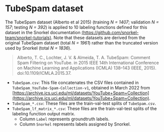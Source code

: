 # TubeSpam dataset

The TubeSpam dataset  (Alberto et al 2015) (training *N = 1407*; validation *N = 157*; testing *N = 392*) is applied to 10 labeling functions defined for this dataset in the Snorkel documentation [(https://github.com/snorkel-team/snorkel-tutorials)](https://github.com/snorkel-team/snorkel-tutorials). Note that these datasets are derived from the original TubeSpam dataset (total *N = 1961*) rather than the truncated version used by Snorkel (total *N = 1836*).

>Alberto, T. C., Lochter, J. V. & Almeida, T. A. TubeSpam: Comment Spam Filtering on YouTube. in 2015 IEEE 14th International Conference on Machine Learning and Applications (ICMLA) 138–143 (IEEE, 2015). doi:10.1109/ICMLA.2015.37.

- `TubeSpam.csv`: This file concatenates the CSV files contained in `TubeSpam_YouTube-Spam-Collection-v1`, obtained in March 2022 from [https://archive.ics.uci.edu/ml/datasets/YouTube+Spam+Collection](https://archive.ics.uci.edu/ml/datasets/YouTube+Spam+Collection).
- `TubeSpam_*.csv`: These files are the train-val-test splits of `TubeSpam.csv`.
- `TubeSpam_lf_matrix_*.csv`: These files are the train-val-test splits of the labeling function output matrix.
  - Column `Label` represents groundtruth labels.
  - Column `Snorkel` represents labels assigned by Snorkel.
